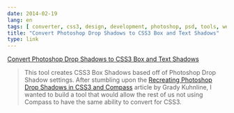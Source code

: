 ```yaml
---
date: 2014-02-19
lang: en
tags: [ converter, css3, design, development, photoshop, psd, tools, web ]
title: "Convert Photoshop Drop Shadows to CSS3 Box and Text Shadows"
type: link
---
```


[Convert Photoshop Drop Shadows to CSS3 Box and Text Shadows](http://melaniededon.com/psd-to-css3/)

> This tool creates CSS3 Box Shadows based off of Photoshop Drop Shadow
> settings. After stumbling upon the [Recreating Photoshop Drop Shadows
> in CSS3 and Compass](http://heygrady.com/blog/2011/08/06/recreating-photoshop-drop-shadows-in-css3-and-compass/)
> article by Grady Kuhnline, I wanted to build a tool that would allow
> the rest of us not using Compass to have the same ability to convert
> for CSS3.

